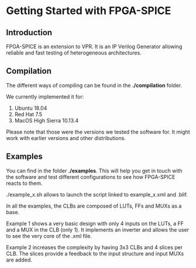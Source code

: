 # Getting Started with FPGA-SPICE

## Introduction

FPGA-SPICE is an extension to VPR. It is an IP Verilog Generator allowing reliable and fast testing of heterogeneous architectures.

## Compilation

The different ways of compiling can be found in the **./compilation** folder. 

We currently implemented it for:

1. Ubuntu 18.04
2. Red Hat 7.5
3. MacOS High Sierra 10.13.4

Please note that those were the versions we tested the software for. It might work with earlier versions and other distributions.

## Examples

You can find in the folder **./examples**. This will help you get in touch with the software and test different configurations to see how FPGA-SPICE reacts to them. 

./example_x.sh allows to launch the script linked to example_x.xml and .blif.

In all the examples, the CLBs are composed of LUTs, FFs and MUXs as a base. 

Example 1 shows a very basic design with only 4 inputs on the LUTs, a FF and a MUX in the CLB (only 1). It implements an inverter and allows the user to see the very core of the .xml file.

Example 2 increases the complexity by having 3x3 CLBs and 4 slices per CLB. The slices provide a feedback to the input structure and input MUXs are added.




